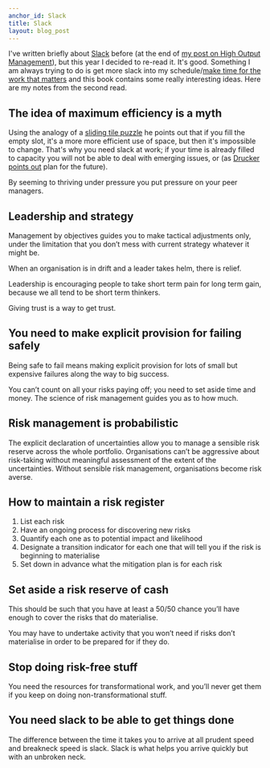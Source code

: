 ```yaml
---
anchor_id: Slack
title: Slack
layout: blog_post
---
```


I've written briefly about [Slack](https://www.amazon.co.uk/Slack-Getting-Burnout-Busywork-Efficiency-ebook/dp/B004SOVC2Y) before (at the end of [my post on High Output Management](/jfdi/high-output-management.html)), but this year I decided to re-read it. It's good. Something I am always trying to do is get more slack into my schedule/[make time for the work that matters](https://hbr.org/web/2013/08/assessment/make-time-for-work-that-matters) and this book contains some really interesting ideas. Here are my notes from the second read.

## The idea of maximum efficiency is a myth

Using the analogy of a [sliding tile puzzle](http://www.jeanierhoades.com/wp-content/uploads/2012/01/old-slide-puzzle.jpg) he points out that if you fill the empty slot, it's a more more efficient use of space, but then it's impossible to change. That's why you need slack at work; if your time is already filled to capacity you will not be able to deal with emerging issues, or (as [Drucker points out](/jfdi/effective-executive.html) plan for the future).

By seeming to thriving under pressure you put pressure on your peer managers. 

## Leadership and strategy

Management by objectives guides you to make tactical adjustments only, under the limitation that you don’t mess with current strategy whatever it might be. 

When an organisation is in drift and a leader takes helm, there is relief. 

Leadership is encouraging people to take short term pain for long term gain, because we all tend to be short term thinkers.

Giving trust is a way to get trust.

## You need to make explicit provision for failing safely

Being safe to fail means making explicit provision for lots of small but expensive failures along the way to big success.

You can’t count on all your risks paying off; you need to set aside time and money. The science of risk management guides you as to how much.

## Risk management is probabilistic

The explicit declaration of uncertainties allow you to manage a sensible risk reserve across the whole portfolio. Organisations can’t be aggressive about risk-taking without meaningful assessment of the extent of the uncertainties. Without sensible risk management, organisations become risk averse.

## How to maintain a risk register

1. List each risk
2. Have an ongoing process for discovering new risks
3. Quantify each one as to potential impact and likelihood
4. Designate a transition indicator for each one that will tell you if the risk is beginning to materialise
5. Set down in advance what the mitigation plan is for each risk

## Set aside a risk reserve of cash

This should be such that you have at least a 50/50 chance you’ll have enough to cover the risks that do materialise. 

You may have to undertake activity that you won’t need if risks don’t materialise in order to be prepared for if they do. 

## Stop doing risk-free stuff

You need the resources for transformational work, and you’ll never get them if you keep on doing non-transformational stuff.

## You need slack to be able to get things done

The difference between the time it takes you to arrive at all prudent speed and breakneck speed is slack. Slack is what helps you arrive quickly but with an unbroken neck. 

